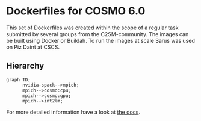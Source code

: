 # Dockerfiles for COSMO 6.0
This set of Dockerfiles was created within the scope of a regular task submitted by several groups from the C2SM-community.
The images can be built using Docker or Buildah. To run the images at scale Sarus was used on Piz Daint at CSCS.

## Hierarchy

```mermaid
graph TD;
      nvidia-spack-->mpich;
      mpich-->cosmo:cpu;
      mpich-->cosmo:gpu;
      mpich-->int2lm;

```

For more detailed information have a look at [the docs](docs).
